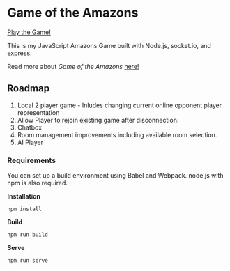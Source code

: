 # Game of the Amazons

[Play the Game!](https://amazons-the-game.herokuapp.com)

This is my JavaScript Amazons Game built with Node.js, socket.io, and express.

Read more about *Game of the Amazons* [here!](https://en.wikipedia.org/wiki/Game_of_the_Amazons)

## Roadmap
1. Local 2 player game - Inludes changing current online opponent player representation 
2. Allow Player to rejoin existing game after disconnection.
3. Chatbox
4. Room management improvements including available room selection. 
5. AI Player

### Requirements
You can set up a build environment using Babel and Webpack.
node.js with npm is also required.

**Installation**

`npm install`

**Build** 

`npm run build` 

**Serve**

`npm run serve`


